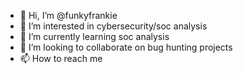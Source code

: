 - 👋 Hi, I’m @funkyfrankie
- 👀 I’m interested in cybersecurity/soc analysis
- 🌱 I’m currently learning soc analysis
- 💞️ I’m looking to collaborate on bug hunting projects
- 📫 How to reach me 

<!---
funkyfrankie/funkyfrankie is a ✨ special ✨ repository because its `README.md` (this file) appears on your GitHub profile.
You can click the Preview link to take a look at your changes.
--->
